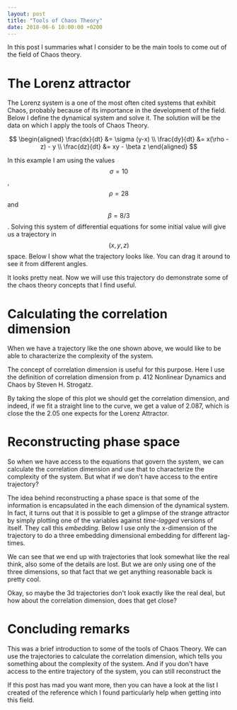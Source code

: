 ```yaml
---
layout: post
title: "Tools of Chaos Theory"
date: 2018-06-6 10:00:00 +0200
---
```


In this post I summaries what I consider to be the main tools to come out of the field of Chaos theory.

<head>
    <script src="https://d3js.org/d3.v4.min.js" charset="utf-8"></script>
    <script src="https://unpkg.com/d3-3d/build/d3-3d.min.js"></script>
    <style type="text/css">
        path {
            fill: none;
        }
    </style>
</head>

# The Lorenz attractor

The Lorenz system is a one of the most often cited systems that exhibit Chaos, probably because of its importance in the development of the field. Below I define the dynamical system and solve it. The solution will be the data on which I apply the tools of Chaos Theory.

$$
\begin{aligned}
\frac{dx}{dt} &= \sigma (y-x) \\
\frac{dy}{dt} &= x(\rho - z) - y \\
\frac{dz}{dt} &= xy - \beta z
\end{aligned}
$$

In this example I am using the values $$\sigma=10$$, $$\rho=28$$ and $$\beta = 8/3$$. Solving this system of differential equations for some initial value will give us a trajectory in $$(x, y, z)$$ space. Below I show what the trajectory looks like. You can drag it around to see it from different angles.

<center>
    <div class="svg-container" id='lorenz-system'></div>
</center>

It looks pretty neat. Now we will use this trajectory do demonstrate some of the chaos theory concepts that I find useful.

# Calculating the correlation dimension

When we have a trajectory like the one shown above, we would like to be able to characterize the complexity of the system.

The concept of correlation dimension is useful for this purpose. Here I use the definition of correlation dimension from p. 412 Nonlinear Dynamics and Chaos by Steven H. Strogatz.

<center>
    <div class="svg-container" id='ln_c_ln_epsilon'></div>
</center>

By taking the slope of this plot we should get the correlation dimension, and indeed, if we fit a straight line to the curve, we get a value of 2.087, which is close the the 2.05 one expects for the Lorenz Attractor.

# Reconstructing phase space

So when we have access to the equations that govern the system, we can calculate the correlation dimension and use that to characterize the complexity of the system. But what if we don't have access to the entire trajectory?

The idea behind reconstructing a phase space is that some of the information is encapsulated in the each dimension of the dynamical system. In fact, it turns out that it is possible to get a glimpse of the strange attractor by simply plotting one of the variables against _time-lagged_ versions of itself. They call this _embedding_. Below I use only the x-dimension of the trajectory to do a three embedding dimensional embedding for different lag-times.

<center>
    <div id='lagtimes'></div>
</center>

We can see that we end up with trajectories that look somewhat like the real think, also some of the details are lost. But we are only using one of the three dimensions, so that fact that we get anything reasonable back is pretty cool.

Okay, so maybe the 3d trajectories don't look exactly like the real deal, but how about the correlation dimension, does that get close?

# Concluding remarks

This was a brief introduction to some of the tools of Chaos Theory. We can use the trajectories to calculate the correlation dimension, which tells you something about the complexity of the system. And if you don't have access to the entire trajectory of the system, you can still reconstruct the

If this post has mad you want more, then you can have a look at the list I created of the reference which I found particularly help when getting into this field.

<script type='text/javascript' src='../../../../js/tools-of-chaos-theory/lorenz-system.js'></script>
<script type='text/javascript' src='../../../../js/tools-of-chaos-theory/ln-c-ln-epsilon.js'></script>
<script type='text/javascript' src='../../../../js/tools-of-chaos-theory/lagtimes.js'></script>
